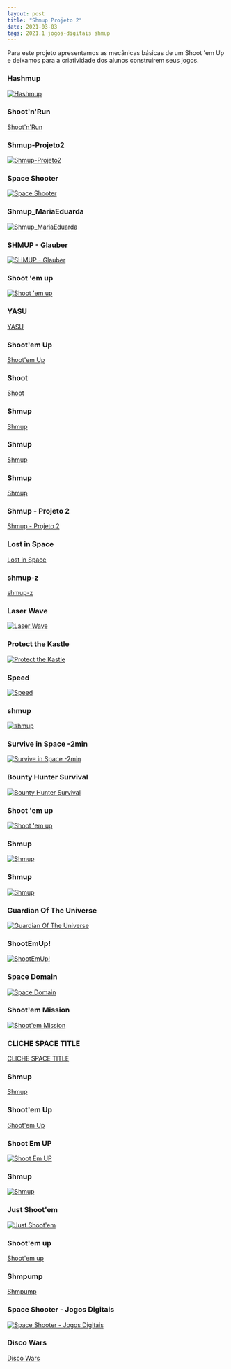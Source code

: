 ```yaml
---
layout: post
title: "Shmup Projeto 2"
date: 2021-03-03
tags: 2021.1 jogos-digitais shmup
---
```


Para este projeto apresentamos as mecânicas básicas de um Shoot 'em Up e deixamos para a criatividade dos alunos construirem seus jogos.

### Hashmup

[![Hashmup](https://img.itch.zone/aW1nLzU0Mzk1OTIucG5n/original/vsgsIS.png)](https://henryrocha.itch.io/hashmup)


### Shoot'n'Run

[Shoot'n'Run](https://arfel.itch.io/shootnrun)


### Shmup-Projeto2

[![Shmup-Projeto2](https://img.itch.zone/aW1nLzU0MzgxOTEucG5n/original/MM696%2B.png)](https://giovannasc.itch.io/shmup-projeto2)


### Space Shooter

[![Space Shooter](https://img.itch.zone/aW1nLzU0NDA1MTUucG5n/original/7fI2mx.png)](https://gabicaruso.itch.io/shmup)


### Shmup_MariaEduarda

[![Shmup_MariaEduarda](https://img.itch.zone/aW1nLzU0Mzk3NjMucG5n/original/90N7NO.png)](https://dudabicalho.itch.io/shmup-mariaeduarda)


### SHMUP - Glauber

[![SHMUP - Glauber](https://img.itch.zone/aW1nLzU0NDEyNTMucG5n/original/mRuC37.png)](https://vgeller.itch.io/shmup-glauber)


### Shoot 'em up

[![Shoot 'em up](https://img.itch.zone/aW1nLzU0NDE4NzUucG5n/original/4l8wWJ.png)](https://gabrielztk.itch.io/shoot-em-up)


### YASU

[YASU](https://brunohead.itch.io/yasu)


### Shoot'em Up

[Shoot'em Up](https://gabrielnoal.itch.io/shootem-up)


### Shoot

[Shoot](https://mayraprl.itch.io/shoot)


### Shmup

[Shmup](https://rogerpina.itch.io/jd-shmup)


### Shmup

[Shmup](https://beatrizmie.itch.io/shmup)


### Shmup

[Shmup](https://thomasqbs.itch.io/shmup)


### Shmup - Projeto 2

[Shmup - Projeto 2](https://pedroc0sta.itch.io/shmup-projeto-2)


### Lost in Space

[Lost in Space](https://joaorodrigues.itch.io/lost-in-space)


### shmup-z

[shmup-z](https://gabrielfz.itch.io/shmup-z)

### Laser Wave

[![Laser Wave](https://img.itch.zone/aW1nLzU0MzkyNzcucG5n/original/X%2FM4wJ.png)](https://mikomoares.itch.io/laser-wave)


### Protect the Kastle

[![Protect the Kastle](https://img.itch.zone/aW1nLzU0MzQxMzMucG5n/original/F9XJ31.png)](https://fontes99.itch.io/protect-the-kastle)


### Speed

[![Speed](https://img.itch.zone/aW1nLzU0MzA3MTkucG5n/original/zKKsTR.png)](https://gubebra.itch.io/speed)


### shmup

[![shmup](https://img.itch.zone/aW1nLzU0MTEyNDYucG5n/original/dk9XAc.png)](https://pellizzonn.itch.io/shmup)


### Survive in Space -2min

[![Survive in Space -2min](https://img.itch.zone/aW1nLzU0NDczNDIucG5n/original/upViEX.png)](https://lucaslealvale.itch.io/survive-in-space-2min)


### Bounty Hunter Survival

[![Bounty Hunter Survival](https://img.itch.zone/aW1nLzU0NDI1MDcucG5n/original/vYyM0C.png)](https://thiagovcs.itch.io/bountyhunterescape)


### Shoot 'em up

[![Shoot 'em up](https://img.itch.zone/aW1nLzU0NTA4NDUucG5n/original/bW2V%2Bv.png)](https://lucasmuchaluat.itch.io/shmup)


### Shmup

[![Shmup](https://img.itch.zone/aW1nLzU0MzAwNTEucG5n/original/eEb1tL.png)](https://caiofauza.itch.io/shmup)


### Shmup

[![Shmup](https://img.itch.zone/aW1nLzU0NDczMDkucG5n/original/CB2NLL.png)](https://emanuellemoco.itch.io/shmup)


### Guardian Of The Universe

[![Guardian Of The Universe](https://img.itch.zone/aW1nLzU0NDQxMTgucG5n/original/zAbkhm.png)](https://pedrotramos.itch.io/gotu)


### ShootEmUp!

[![ShootEmUp!](https://img.itch.zone/aW1nLzU0NTAyMjQucG5n/original/QiOVyq.png)](https://slimkaki.itch.io/shootemup)


### Space Domain

[![Space Domain](https://img.itch.zone/aW1nLzU0NTA2MjcucG5n/original/ByAvWA.png)](https://lloe.itch.io/battle-domain)


### Shoot'em Mission

[![Shoot'em Mission](https://img.itch.zone/aW1nLzU0NDMxNzYucG5n/original/1vlEsX.png)](https://pedromtelho.itch.io/shootem-mission)


### CLICHE SPACE TITLE

[CLICHE SPACE TITLE](https://lucafs.itch.io/cliche-space-title)


### Shmup

[Shmup](https://gduarteg.itch.io/shmup)


### Shoot'em Up

[Shoot'em Up](https://warlenrodrigues.itch.io/shootem-up)


### Shoot Em UP

[![Shoot Em UP](https://img.itch.zone/aW1nLzU0NDYzMDYucG5n/original/asoBL6.png)](https://manuelacrc.itch.io/wa)


### Shmup

[![Shmup](https://img.itch.zone/aW1nLzU0NDcwMTkucG5n/original/7xjqzb.png)](https://vitorcm2.itch.io/shmup)


### Just Shoot'em

[![Just Shoot'em](https://img.itch.zone/aW1nLzU0NDc3MzUucG5n/original/2iJgRi.png)](https://andreweber.itch.io/just-shootem)


### Shoot'em up

[Shoot'em up](https://guidiamond.itch.io/shootem-up)


### Shmpump

[Shmpump](https://gubenites.itch.io/shmpump)


### Space Shooter - Jogos Digitais

[![Space Shooter - Jogos Digitais](https://img.itch.zone/aW1nLzU0NTA2OTQucG5n/original/dsH21V.png)](https://evandrofr.itch.io/space-shooter-jogos-digitais)


### Disco Wars

[Disco Wars](https://luvi01.itch.io/disco-wars)



